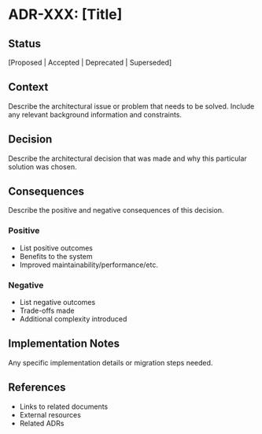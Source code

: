 # ADR-XXX: [Title]

## Status
[Proposed | Accepted | Deprecated | Superseded]

## Context
Describe the architectural issue or problem that needs to be solved. Include any relevant background information and constraints.

## Decision
Describe the architectural decision that was made and why this particular solution was chosen.

## Consequences
Describe the positive and negative consequences of this decision.

### Positive
- List positive outcomes
- Benefits to the system
- Improved maintainability/performance/etc.

### Negative  
- List negative outcomes
- Trade-offs made
- Additional complexity introduced

## Implementation Notes
Any specific implementation details or migration steps needed.

## References
- Links to related documents
- External resources
- Related ADRs